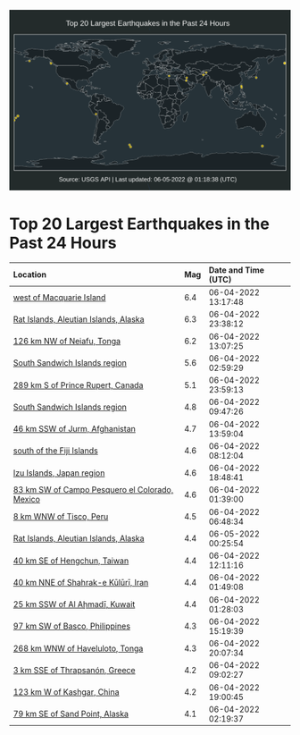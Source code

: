 ![Map](./map.png)

# Top 20 Largest Earthquakes in the Past 24 Hours

| Location | Mag | Date and Time (UTC) |
|:---|:---|:---|
| [west of Macquarie Island](https://earthquake.usgs.gov/earthquakes/eventpage/us7000hexr) | 6.4 | 06-04-2022 13:17:48 |
| [Rat Islands, Aleutian Islands, Alaska](https://earthquake.usgs.gov/earthquakes/eventpage/us7000hf1u) | 6.3 | 06-04-2022 23:38:12 |
| [126 km NW of Neiafu, Tonga](https://earthquake.usgs.gov/earthquakes/eventpage/us7000hexp) | 6.2 | 06-04-2022 13:07:25 |
| [South Sandwich Islands region](https://earthquake.usgs.gov/earthquakes/eventpage/us7000heu8) | 5.6 | 06-04-2022 02:59:29 |
| [289 km S of Prince Rupert, Canada](https://earthquake.usgs.gov/earthquakes/eventpage/us7000hf29) | 5.1 | 06-04-2022 23:59:13 |
| [South Sandwich Islands region](https://earthquake.usgs.gov/earthquakes/eventpage/us7000hewp) | 4.8 | 06-04-2022 09:47:26 |
| [46 km SSW of Jurm, Afghanistan](https://earthquake.usgs.gov/earthquakes/eventpage/us7000heyi) | 4.7 | 06-04-2022 13:59:04 |
| [south of the Fiji Islands](https://earthquake.usgs.gov/earthquakes/eventpage/us7000hew7) | 4.6 | 06-04-2022 08:12:04 |
| [Izu Islands, Japan region](https://earthquake.usgs.gov/earthquakes/eventpage/us7000hf0c) | 4.6 | 06-04-2022 18:48:41 |
| [83 km SW of Campo Pesquero el Colorado, Mexico](https://earthquake.usgs.gov/earthquakes/eventpage/us7000hetv) | 4.6 | 06-04-2022 01:39:00 |
| [8 km WNW of Tisco, Peru](https://earthquake.usgs.gov/earthquakes/eventpage/us7000hevn) | 4.5 | 06-04-2022 06:48:34 |
| [Rat Islands, Aleutian Islands, Alaska](https://earthquake.usgs.gov/earthquakes/eventpage/us7000hf2l) | 4.4 | 06-05-2022 00:25:54 |
| [40 km SE of Hengchun, Taiwan](https://earthquake.usgs.gov/earthquakes/eventpage/us7000hexj) | 4.4 | 06-04-2022 12:11:16 |
| [40 km NNE of Shahrak-e Kūlūrī, Iran](https://earthquake.usgs.gov/earthquakes/eventpage/us7000hety) | 4.4 | 06-04-2022 01:49:08 |
| [25 km SSW of Al Aḩmadī, Kuwait](https://earthquake.usgs.gov/earthquakes/eventpage/us7000hets) | 4.4 | 06-04-2022 01:28:03 |
| [97 km SW of Basco, Philippines](https://earthquake.usgs.gov/earthquakes/eventpage/us7000hez5) | 4.3 | 06-04-2022 15:19:39 |
| [268 km WNW of Haveluloto, Tonga](https://earthquake.usgs.gov/earthquakes/eventpage/us7000hf0r) | 4.3 | 06-04-2022 20:07:34 |
| [3 km SSE of Thrapsanón, Greece](https://earthquake.usgs.gov/earthquakes/eventpage/us7000hewf) | 4.2 | 06-04-2022 09:02:27 |
| [123 km W of Kashgar, China](https://earthquake.usgs.gov/earthquakes/eventpage/us7000hf0f) | 4.2 | 06-04-2022 19:00:45 |
| [79 km SE of Sand Point, Alaska](https://earthquake.usgs.gov/earthquakes/eventpage/us7000heu1) | 4.1 | 06-04-2022 02:19:37 |
